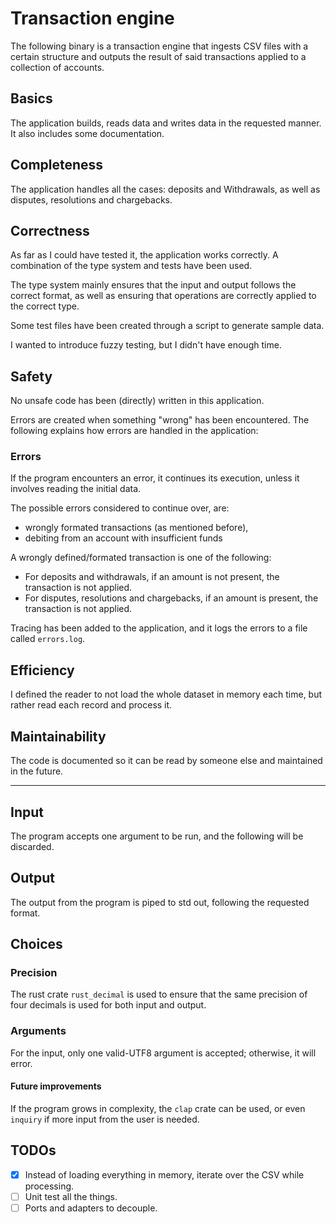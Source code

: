 # Transaction engine
The following binary is a transaction engine that ingests CSV files with a certain structure and outputs the result of said transactions applied to a collection of accounts.

## Basics
The application builds, reads data and writes data in the requested manner. It also includes some documentation.

## Completeness
The application handles all the cases: deposits and Withdrawals, as well as disputes, resolutions and chargebacks.

## Correctness
As far as I could have tested it, the application works correctly. A combination of the type system and tests have been used. 

The type system mainly ensures that the input and output follows the correct format, as well as ensuring that operations are correctly applied to the correct type.

Some test files have been created through a script to generate sample data.

I wanted to introduce fuzzy testing, but I didn't have enough time.

## Safety
No unsafe code has been (directly) written in this application.

Errors are created when something "wrong" has been encountered. The following explains how errors are handled in the application:

### Errors
If the program encounters an error, it continues its execution, unless it involves reading the initial data. 

The possible errors considered to continue over, are: 
- wrongly formated transactions (as mentioned before), 
- debiting from an account with insufficient funds

A wrongly defined/formated transaction is one of the following:
- For deposits and withdrawals, if an amount is not present, the transaction is not applied.
- For disputes, resolutions and chargebacks, if an amount is present, the transaction is not applied.

Tracing has been added to the application, and it logs the errors to a file called `errors.log`.

## Efficiency
I defined the reader to not load the whole dataset in memory each time, but rather read each record and process it.

## Maintainability
The code is documented so it can be read by someone else and maintained in the future.

---

## Input
The program accepts one argument to be run, and the following will be discarded. 

## Output
The output from the program is piped to std out, following the requested format.

## Choices

### Precision
The rust crate `rust_decimal` is used to ensure that the same precision of four decimals is used for both input and output.

### Arguments
For the input, only one valid-UTF8 argument is accepted; otherwise, it will error.

#### Future improvements
If the program grows in complexity, the `clap` crate can be used, or even `inquiry` if more input from the user is needed.


## TODOs
- [X] Instead of loading everything in memory, iterate over the CSV while processing.
- [ ] Unit test all the things.
- [ ] Ports and adapters to decouple.
